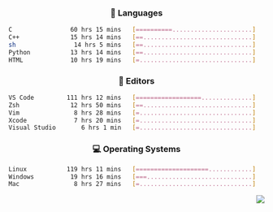 <!--
<p align="center">
  <img height="50" src="https://cdn.simpleicons.org/c/81c8be" title="clang" alt="clang">
  <img height="50" src="https://cdn.simpleicons.org/c++/81c8be" title="cpp" alt="cpp">
  <img height="50" src="https://cdn.simpleicons.org/arm/81c8be" title="arm" alt="arm">
  <img height="50" src="https://cdn.simpleicons.org/stmicroelectronics/81c8be" title="stmicroelectronics" alt="stmicroelectronics">
  <img height="50" src="https://cdn.simpleicons.org/raspberrypi/81c8be" title="raspberrypi" alt="raspberrypi">
  <img height="50" src="https://cdn.simpleicons.org/cmake/81c8be" title="cmake" alt="cmake">
  <img height="50" src="https://cdn.simpleicons.org/gnubash/81c8be" title="gnubash" alt="gnubash">
</p>
-->

<!--START_SECTION:wakatime_gen-->
<div align="center">

### :hammer: Languages

```sh
C                60 hrs 15 mins   [==========......................]    41.01%
C++              15 hrs 14 mins   [==..............................]    10.38%
sh                14 hrs 5 mins   [==..............................]     9.59%
Python           13 hrs 14 mins   [==..............................]     9.02%
HTML             10 hrs 19 mins   [=...............................]     7.02%
```

</div>

<div align="center">

### :floppy_disk: Editors

```sh
VS Code         111 hrs 12 mins   [==================..............]    75.69%
Zsh              12 hrs 50 mins   [==..............................]     8.74%
Vim               8 hrs 28 mins   [=...............................]     5.77%
Xcode             7 hrs 20 mins   [=...............................]     4.99%
Visual Studio       6 hrs 1 min   [=...............................]     4.10%
```

</div>

<div align="center">

### :computer: Operating Systems

```sh
Linux           119 hrs 11 mins   [====================............]    81.12%
Windows          19 hrs 16 mins   [===.............................]    13.11%
Mac               8 hrs 27 mins   [=...............................]     5.76%
```

</div>


<!--END_SECTION:wakatime_gen-->

<div align="right">

[![](https://komarev.com/ghpvc/?username=luswdev&color=283044&style=for-the-badge&label=visiters)](https://github.com/luswdev)

</div>
